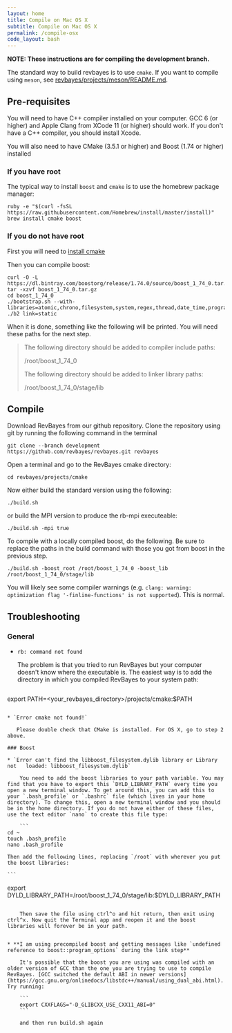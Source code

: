 ```yaml
---
layout: home
title: Compile on Mac OS X
subtitle: Compile on Mac OS X
permalink: /compile-osx
code_layout: bash
---
```


**NOTE: These instructions are for compiling the development branch.**

The standard way to build revbayes is to use `cmake`.  If you want to compile using `meson`, see [revbayes/projects/meson/README.md](https://github.com/revbayes/revbayes/blob/development/projects/meson/README.md).

## Pre-requisites

You will need to have C++ compiler installed on your computer. GCC 6 (or higher) and Apple Clang from XCode 11 (or higher) should work. If you don't have a C++ compiler, you should install Xcode.

You will also need to have CMake (3.5.1 or higher) and Boost (1.74 or higher) installed

### If you have root

The typical way to install `boost` and `cmake` is to use the homebrew package manager:

``` 
ruby -e "$(curl -fsSL https://raw.githubusercontent.com/Homebrew/install/master/install)"
brew install cmake boost
```

### If you do not have root

First you will need to [install cmake](https://cmake.org/install/)

Then you can compile boost:

    curl -O -L https://dl.bintray.com/boostorg/release/1.74.0/source/boost_1_74_0.tar.gz
    tar -xzvf boost_1_74_0.tar.gz
    cd boost_1_74_0
    ./bootstrap.sh --with-libraries=atomic,chrono,filesystem,system,regex,thread,date_time,program_options,math,serialization
    ./b2 link=static

When it is done, something like the following will be printed. You will need these paths for the next step.

>    The following directory should be added to compiler include paths:
>
>    /root/boost_1_74_0
>
>    The following directory should be added to linker library paths:
>
>    /root/boost_1_74_0/stage/lib

## Compile

Download RevBayes from our github repository. Clone the repository using git by running the following command in the terminal 

``` 
git clone --branch development https://github.com/revbayes/revbayes.git revbayes
```

Open a terminal and go to the RevBayes cmake directory:

```  
cd revbayes/projects/cmake
```

Now either build the standard version using the following:

``` 
./build.sh
```

or build the MPI version to produce the rb-mpi executeable:

``` 
./build.sh -mpi true
```

To compile with a locally compiled boost, do the following. Be sure to replace the paths in the build command with those you got from boost in the previous step.

```
./build.sh -boost_root /root/boost_1_74_0 -boost_lib /root/boost_1_74_0/stage/lib
```

You will likely see some compiler warnings (e.g. `clang: warning: optimization flag '-finline-functions' is not supported`). This is normal. 

## Troubleshooting

### General

* `rb: command not found`
    
    The problem is that you tried to run RevBayes but your computer doesn't know where the executable is. The easiest way is to add the directory in which you compiled RevBayes to your system path:

    ```
export PATH=<your_revbayes_directory>/projects/cmake:$PATH  
```

* `Error cmake not found!`  
   
   Please double check that CMake is installed. For OS X, go to step 2 above.

### Boost

* `Error can't find the libboost_filesystem.dylib library or Library not   loaded: libboost_filesystem.dylib` 
   
    You need to add the boost libraries to your path variable. You may find that you have to export this `DYLD_LIBRARY_PATH` every time you open a new terminal window. To get around this, you can add this to your `.bash_profile` or `.bashrc` file (which lives in your home directory). To change this, open a new terminal window and you should be in the home directory. If you do not have either of these files, use the text editor `nano` to create this file type:

    ```
cd ~
touch .bash_profile
nano .bash_profile
```

    Then add the following lines, replacing `/root` with wherever you put the boost libraries:

    ```
export DYLD_LIBRARY_PATH=/root/boost_1_74_0/stage/lib:$DYLD_LIBRARY_PATH
```

    Then save the file using ctrl^o and hit return, then exit using ctrl^x. Now quit the Terminal app and reopen it and the boost libraries will forever be in your path.


* **I am using precompiled boost and getting messages like `undefined reference to boost::program_options` during the link step**

    It's possible that the boost you are using was compiled with an older version of GCC than the one you are trying to use to compile RevBayes. [GCC switched the default ABI in newer versions](https://gcc.gnu.org/onlinedocs/libstdc++/manual/using_dual_abi.html). Try running:

    ```
    export CXXFLAGS="-D_GLIBCXX_USE_CXX11_ABI=0"
    ```

    and then run build.sh again
    
